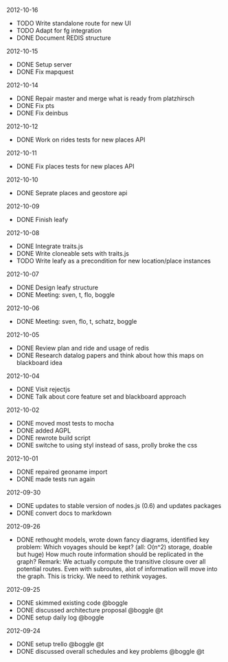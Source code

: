 2012-10-16

* TODO Write standalone route for new UI
* TODO Adapt for fg integration
* DONE Document REDIS structure

2012-10-15

* DONE Setup server
* DONE Fix mapquest

2012-10-14

* DONE Repair master and merge what is ready from platzhirsch
* DONE Fix pts
* DONE Fix deinbus

2012-10-12

* DONE Work on rides tests for new places API

2012-10-11

* DONE Fix places tests for new places API

2012-10-10

* DONE Seprate places and geostore api

2012-10-09

* DONE Finish leafy

2012-10-08

* DONE Integrate traits.js
* DONE Write cloneable sets with traits.js
* TODO Write leafy as a precondition for new location/place instances

2012-10-07

* DONE Design leafy structure
* DONE Meeting: sven, t, flo, boggle

2012-10-06

* DONE Meeting: sven, flo, t, schatz, boggle

2012-10-05

* DONE Review plan and ride and usage of redis
* DONE Research datalog papers and think about how this maps on blackboard idea

2012-10-04

* DONE Visit rejectjs
* DONE Talk about core feature set and blackboard approach

2012-10-02

* DONE moved most tests to mocha
* DONE added AGPL
* DONE rewrote build script
* DONE switche to using styl instead of sass, prolly broke the css

2012-10-01

* DONE repaired geoname import
* DONE made tests run again

2012-09-30

* DONE updates to stable version of nodes.js (0.6) and updates packages
* DONE convert docs to markdown

2012-09-26

* DONE rethought models, wrote down fancy diagrams, identified key problem:
  Which voyages should be kept? (all: O(n^2) storage, doable but huge)
  How much route information should be replicated in the graph?
  Remark: 
  We actually compute the transitive closure over all potential routes.
  Even with subroutes, alot of information will move into the graph.
  This is tricky. We need to rethink voyages.

2012-09-25

* DONE skimmed existing code @boggle
* DONE discussed architecture proposal @boggle @t
* DONE setup daily log @boggle

2012-09-24

* DONE setup trello @boggle @t
* DONE discussed overall schedules and key problems @boggle @t

